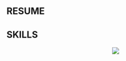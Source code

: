 ## RESUME

## SKILLS
<p align="center">
  <a href="https://skillicons.dev">
    <img src="https://skillicons.dev/icons?i=java,go,spring,hibernate,git,docker,maven,gradle,postgres,mysql,mongodb&perline=5" />
  </a>
</p>
